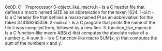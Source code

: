 0x0D. C - Preprocessor
0-object_like_macro.h - Is a C header file that defines a macro named SIZE as an abbreviation for the token 1024.
1-pi.h - Is a C header file that defines a macro named PI as an abbreviation for the token 3.14159265359.
2-main.c - Is a C program that prints the name of the file it was compiled from, followed by a new line.
3-function_like_macro.h - Is a C  function-like macro ABS(x) that computes the absolute value of a number x.
4-sum.h - Is a C function-like macro SUM(x, y) that computes the sum of the numbers x and y.
